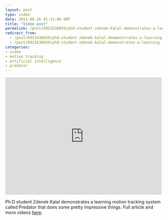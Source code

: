 ```yaml
---
layout: post
type: video
date: 2011-06-26 01:31:06 GMT
title: "Video post"
permalink: /post/6921636859/phd-student-zdenek-kalal-demonstrates-a-learning
redirect_from: 
  - /post/6921636859/phd-student-zdenek-kalal-deomonstrates-a-learning
  - /post/6921636859/phd-student-zdenek-kalal-demonstrates-a-learning
categories:
- video
- motion tracking
- artificial intelligence
- predator
---
```

<iframe width="500" height="375"  id="youtube_iframe" src="https://www.youtube.com/embed/1GhNXHCQGsM?feature=oembed&amp;enablejsapi=1&amp;wmode=opaque" frameborder="0" allow="accelerometer; autoplay; clipboard-write; encrypted-media; gyroscope; picture-in-picture" allowfullscreen title="PREDATOR - Tracker that learns and improves"></iframe>

Ph.D student Zdenek Kalal demonstrates a learning motion tracking system called Predator that does some pretty impressive things. Full article and more videos <a href="http://www.gottabemobile.com/2011/04/01/predator-object-tracking-algorithm-the-future-of-computer-interface/">here</a>.